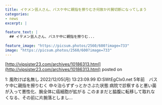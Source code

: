 ```yaml
---
title: イケメン芸人さん、バスケ中に親指を擦りむき何故か片腕切断になってしまう
categories:
- news
excerpt: |
  
feature_text: |
  ## イケメン芸人さん、バスケ中に親指を擦りむ...
  
feature_image: "https://picsum.photos/2560/600?image=733"
image: "https://picsum.photos/2560/600?image=733"
---
```


[http://vipsister23.com/archives/10186313.html](http://vipsister23.com/archives/10186313.html)
posted on 

<!--more-->

1: 風吹けば名無し 2022/12/05(月) 13:23:09.99 ID:SWtEgClx0.net 5年前　バスケ中に親指を擦りむく 中々治らずずっとかさぶた状態 病院で診察すると悪い菌が入って悪性化、腕全体に癌細胞が拡がる このままだと脇腹に転移して取れなくなる、その前に片腕落としまし...
